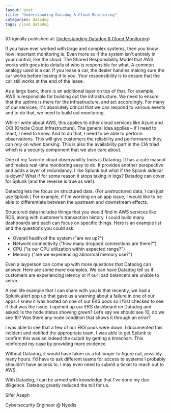 ```yaml
---
layout: post
title: "Understanding Datadog & Cloud Monitoring"
categories: datadog
tags: cloud datadog
---
```


(Originally published at: <a href="https://www.nyedis.com/post/understanding-datadog-cloud-monitoring">Understanding Datadog & Cloud Monitoring</a>)

If you have ever worked with large and complex systems, then you know how important monitoring is. Even more so if the system isn't entirely in your control, like the cloud. The Shared Responsibility Model that AWS works with goes into details of who is responsible for what. A common analogy used is a car. If you lease a car, the dealer handles making sure the car works before leasing it to you. Your responsibility is to ensure that the car still works at the end of the lease.

As a large bank, there is an additional layer on top of that. For example, AWS is responsible for building out the infrastructure. We need to ensure that the uptime is there for the infrastructure, and act accordingly. For many of our services, it's absolutely critical that we can respond to various events and to do that, we need to build out monitoring.

While I write about AWS, this applies to other cloud services like Azure and OCI (Oracle Cloud Infrastructure). The general idea applies – if I need to react, I need to know. And to do that, I need to be able to perform observations. This will give customers the reliability and performance they can rely on when banking. This is also the availability part in the CIA triad which is a security component that we also care about.

One of my favorite cloud observability tools is Datadog. It has a cute mascot and makes real-time monitoring easy to do. It provides another perspective and adds a layer of redundancy. I like Splunk but what if the Splunk sidecar is down? What if for some reason it stops taking in logs? Datadog can cover for Splunk (and the reverse is true as well).

Datadog lets me focus on structured data. (For unstructured data, I can just use Splunk.) For example, if I'm working on an app issue, I would like to be able to differentiate between the upstream and downstream effects.

Structured data includes things that you would find in AWS services like RDS, along with customer's transaction history. I could build many dashboards and each can focus on specific things. Here is an example list and the questions you could ask:

- Overall health of the system ("are we up?")
- Network connectivity ("how many dropped connections are there?")
- CPU ("is our CPU utilization within expected range?")
- Memory ("are we experiencing abnormal memory use?")

Even a layperson can come up with more questions that Datadog can answer. Here are some more examples. We can have Datadog tell us if customers are experiencing latency or if our load balancers are unable to serve.

A real life example that I can share with you is that recently, we had a Splunk alert pop up that gave us a warning about a failure in one of our apps. I knew it was hosted on one of our EKS pods so I first checked to see if that was the issue. I opened up our EKS dashboard on Datadog and asked: Is the node status showing green? Let’s say we should see 10, do we see 10? Was there any node condition that shows it through an error?

I was able to see that a few of our EKS pods were down. I documented this incident and notified the appropriate team. I was able to get Splunk to confirm this was an indeed the culprit by getting a timechart. This reinforced my case by providing more evidence.

Without Datadog, it would have taken us a lot longer to figure out, possibly many hours. I'd have to ask different teams for access to systems I probably shouldn't have access to. I may even need to submit a ticket to reach out to AWS.

With Datadog, I can be armed with knowledge that I've done my due diligence. Datadog greatly reduced the toil for us.



Sifer Aseph

Cybersecurity Engineer @ Nyedis

